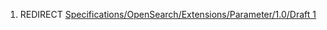 1.  REDIRECT [Specifications/OpenSearch/Extensions/Parameter/1.0/Draft
    1](Specifications/OpenSearch/Extensions/Parameter/1.0/Draft_1 "wikilink")
